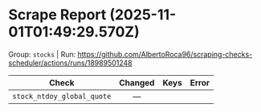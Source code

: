 # Scrape Report (2025-11-01T01:49:29.570Z)

Group: `stocks`  |  Run: https://github.com/AlbertoRoca96/scraping-checks-scheduler/actions/runs/18989501248

| Check | Changed | Keys | Error |
|---|:---:|:--|:--|
| `stock_ntdoy_global_quote` | — |  |  |
